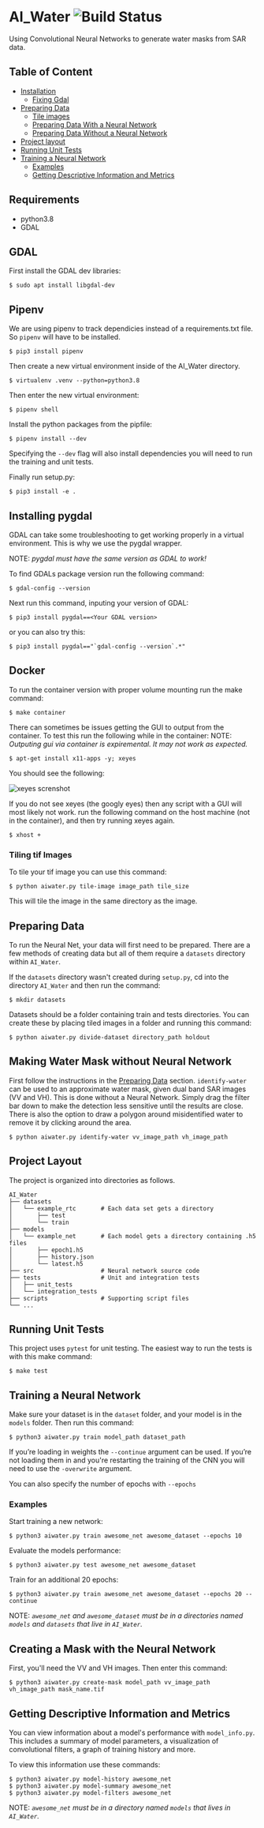 # AI_Water ![Build Status](https://codebuild.us-east-1.amazonaws.com/badges?uuid=eyJlbmNyeXB0ZWREYXRhIjoidUtONGNXUzYvWDJod3V6MU9JMG95YlY3ZHUySXl2ZWtlQVd3V00xY3RwK3JMenFjM1ZuSHJpRzdEcjhKY1B5QmI0THZoTlI0ZGk4T0F0KzUydHVIRjVjPSIsIml2UGFyYW1ldGVyU3BlYyI6ImExM2llSGhpOE80OXhYczIiLCJtYXRlcmlhbFNldFNlcmlhbCI6MX0%3D&branch=master)
Using Convolutional Neural Networks to generate water masks from SAR data.

## Table of Content 

- [Installation](#installation)
    - [Fixing Gdal](#Installing-Gdal)
- [Preparing Data](#Preparing-Data)
    - [Tile images](#Tiling-tif-Images)
    - [Preparing Data With a Neural Network](#Preparing-Data-With-a-Neural-Network)
    - [Preparing Data Without a Neural Network](#Preparing-data-without-Neural-a-Network)
- [Project layout](#Project-Layout)
- [Running Unit Tests](#Running-Unit-Tests)
- [Training a Neural Network](#Training-a-Neural-Network)
    - [Examples](#Examples)
    - [Getting Descriptive Information and Metrics](#Getting-Descriptive-Information-and-Metrics)

## Requirements
- python3.8
- GDAL



## GDAL

First install the
GDAL dev libraries:
```terminal
$ sudo apt install libgdal-dev
```


## Pipenv
We are using pipenv to track dependicies instead of a requirements.txt file.
So `pipenv` will have to be installed.
```terminal
$ pip3 install pipenv
```

Then create a new virtual environment inside of the AI_Water directory.

```terminal
$ virtualenv .venv --python=python3.8
```


Then enter the new virtual environment:
```terminal
$ pipenv shell
```


Install the python packages from the pipfile:
```terminal
$ pipenv install --dev
```
Specifying the `--dev` flag will also install dependencies you will need to run
the training and unit tests.

Finally run setup.py:
```terminal
$ pip3 install -e .
```



## Installing pygdal

GDAL can take some troubleshooting to get working properly in a virtual environment.
This is why we use the pygdal wrapper.

NOTE: *pygdal must have the same version as GDAL to work!*

To find GDALs package version run the following command:
```terminal
$ gdal-config --version
```

Next run this command, inputing your version of GDAL:
```terminal
$ pip3 install pygdal==<Your GDAL version>
```

or you can also try this:
```terminal
$ pip3 install pygdal=="`gdal-config --version`.*"
```




## Docker

To run the container version with proper volume mounting run the make command:
```terminal
$ make container
```

There can sometimes be issues getting the GUI to output from the container.
To test this run the following while in the container:
NOTE: *Outputing gui via container is expiremental. It may not work as expected.*
```terminal
$ apt-get install x11-apps -y; xeyes
```
You should see the following:

![xeyes screnshot](xeyes.png?raw=true "xeyes")

If you do not see xeyes (the googly eyes) then any script with a GUI will most likely not work.
run the following command on the host machine (not in the container),
and then try running xeyes again.
```terminal
$ xhost +
```

### Tiling tif Images
To tile your tif image you can use this command:
```terminal
$ python aiwater.py tile-image image_path tile_size
```
This will tile the image in the same directory as the image.

## Preparing Data
To run the Neural Net, your data will first need to be prepared. There are a few methods of creating data but all of 
them require a `datasets` directory within `AI_Water`.  

If the `datasets` directory wasn't created during `setup.py`, cd into the directory `AI_Water` and then run the command:
```terminal
$ mkdir datasets
```
Datasets should be a folder containing train and tests directories. You can create these by placing tiled images in a folder and 
running this command:
```terminal
$ python aiwater.py divide-dataset directory_path holdout
```

## Making Water Mask without Neural Network

First follow the instructions in the [Preparing Data](#Preparing-Data) section.
`identify-water` can be used to an approximate water mask, given dual band SAR images (VV and VH). This is done without a Neural Network.
Simply drag the filter bar down to make the detection less sensitive until the results are close. There is also the option to draw a polygon
around misidentified water to remove it by clicking around the area. 

```terminal
$ python aiwater.py identify-water vv_image_path vh_image_path
```

## Project Layout
The project is organized into directories as follows.

```
AI_Water
├── datasets
│   └── example_rtc       # Each data set gets a directory
│       ├── test
│       └── train
├── models
│   └── example_net       # Each model gets a directory containing .h5 files
│       ├── epoch1.h5
│       ├── history.json
│       └── latest.h5
├── src                   # Neural network source code
├── tests                 # Unit and integration tests
│   ├── unit_tests
│   └── integration_tests
├── scripts               # Supporting script files
└── ...
```

## Running Unit Tests
This project uses `pytest` for unit testing. The easiest way to run the tests is
with this make command:
```terminal
$ make test
```

## Training a Neural Network
Make sure your dataset is in the `dataset` folder, and your model is in the `models` folder.
Then run this command:
```terminal
$ python3 aiwater.py train model_path dataset_path
```

If you’re loading in weights the `--continue` argument can be used.
If you’re not loading them in and you're restarting the training of the CNN you
will need to use the `-overwrite` argument.

You can also specify the number of epochs with ```--epochs```


### Examples

Start training a new network:
```terminal
$ python3 aiwater.py train awesome_net awesome_dataset --epochs 10
```

Evaluate the models performance:
```terminal
$ python3 aiwater.py test awesome_net awesome_dataset
```

Train for an additional 20 epochs:
```terminal
$ python3 aiwater.py train awesome_net awesome_dataset --epochs 20 --continue
```

NOTE: *`awesome_net` and `awesome_dataset` must be in a directories named `models` and `datasets` that live in `AI_Water`.*

## Creating a Mask with the Neural Network
First, you'll need the VV and VH images. Then enter this command:
```terminal
$ python3 aiwater.py create-mask model_path vv_image_path vh_image_path mask_name.tif
```

## Getting Descriptive Information and Metrics
You can view information about a model's performance with `model_info.py`. This
includes a summary of model parameters, a visualization of convolutional
filters, a graph of training history and more.

To view this information use these commands:
```terminal
$ python3 aiwater.py model-history awesome_net
$ python3 aiwater.py model-summary awesome_net
$ python3 aiwater.py model-filters awesome_net
```
NOTE: *`awesome_net` must be in a directory named `models` that lives in `AI_Water`.*


